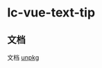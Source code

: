 # lc-vue-text-tip

## 文档

文档 [unpkg](https://unpkg.com/lc-vue-text-tip/docs/.vitepress/dist/index.html) 